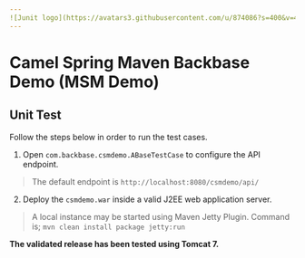 ```yaml
---
![Junit logo](https://avatars3.githubusercontent.com/u/874086?s=400&v=4)
---
```


# Camel Spring Maven Backbase Demo (MSM Demo)

## Unit Test

Follow the steps below in order to run the test cases.

1. Open `com.backbase.csmdemo.ABaseTestCase` to configure the API endpoint.
> The default endpoint is `http://localhost:8080/csmdemo/api/`

2. Deploy the `csmdemo.war` inside a valid J2EE web application server.
> A local instance may be started using Maven Jetty Plugin. Command is;
> `mvn clean install package jetty:run`

**The validated release has been tested using Tomcat 7.**


